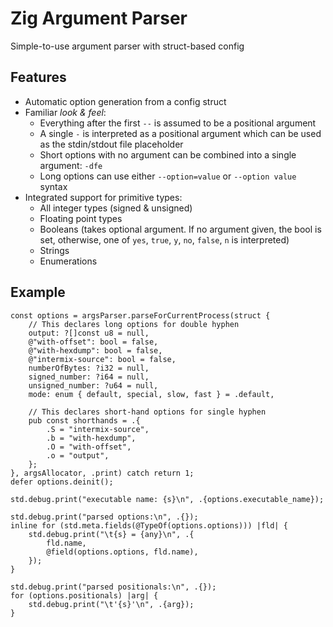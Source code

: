# Zig Argument Parser
Simple-to-use argument parser with struct-based config

## Features
- Automatic option generation from a config struct
- Familiar *look & feel*:
    - Everything after the first `--` is assumed to be a positional argument
    - A single `-` is interpreted as a positional argument which can be used as the stdin/stdout file placeholder
    - Short options with no argument can be combined into a single argument: `-dfe`
    - Long options can use either `--option=value` or `--option value` syntax
- Integrated support for primitive types:
    - All integer types (signed & unsigned)
    - Floating point types
    - Booleans (takes optional argument. If no argument given, the bool is set, otherwise, one of `yes`, `true`, `y`, `no`, `false`, `n` is interpreted)
    - Strings
    - Enumerations

## Example

```zig
const options = argsParser.parseForCurrentProcess(struct {
    // This declares long options for double hyphen
    output: ?[]const u8 = null,
    @"with-offset": bool = false,
    @"with-hexdump": bool = false,
    @"intermix-source": bool = false,
    numberOfBytes: ?i32 = null,
    signed_number: ?i64 = null,
    unsigned_number: ?u64 = null,
    mode: enum { default, special, slow, fast } = .default,

    // This declares short-hand options for single hyphen
    pub const shorthands = .{
        .S = "intermix-source",
        .b = "with-hexdump",
        .O = "with-offset",
        .o = "output",
    };
}, argsAllocator, .print) catch return 1;
defer options.deinit();

std.debug.print("executable name: {s}\n", .{options.executable_name});

std.debug.print("parsed options:\n", .{});
inline for (std.meta.fields(@TypeOf(options.options))) |fld| {
    std.debug.print("\t{s} = {any}\n", .{
        fld.name,
        @field(options.options, fld.name),
    });
}

std.debug.print("parsed positionals:\n", .{});
for (options.positionals) |arg| {
    std.debug.print("\t'{s}'\n", .{arg});
}
```
